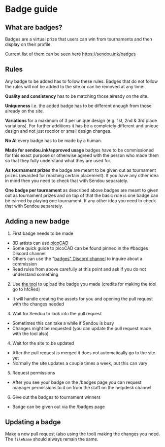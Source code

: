 # Badge guide

## What are badges?

Badges are a virtual prize that users can win from tournaments and then display on their profile.

Current list of them can be seen here https://sendou.ink/badges

## Rules

Any badge to be added has to follow these rules. Badges that do not follow the rules will not be added to the site or can be removed at any time:

**Quality and consistency** has to be matching those already on the site.

**Uniqueness** i.e. the added badge has to be different enough from those already on the site.

**Variations** for a maximum of 3 per unique design (e.g. 1st, 2nd & 3rd place variations). For further additions it has be a completely different and unique design and not just recolor or small design changes.

**No AI** every badge has to be made by a human.

**Made for sendou.ink/approved usage** badges have to be commissioned for this exact purpose or otherwise agreed with the person who made them so that they fully understand what they are used for.

**As tournament prizes** the badge are meant to be given out as tournament prizes (awarded for reaching certain placement). If you have any other idea in mind then you need to check that with Sendou separately.

**One badge per tournament** as described above badges are meant to given out as tournament prizes and on top of that the basic rule is one badge can be earned by playing one tournament. If any other idea you need to check that with Sendou separately.

## Adding a new badge

1. First badge needs to be made
- 3D artists can use [picoCAD](https://johanpeitz.itch.io/picocad)
- Some quick guide to picoCAD can be found pinned in the #badges Discord channel
- Others can use the "[badges" Discord channel](https://discord.gg/sendou) to inquire about a commission
- Read rules from above carefully at this point and ask if you do not understand something

2. Use [the tool](https://sendou-badge-uploader.pages.dev/) to upload the badge you made (credits for making the tool go to hfcRed)
- It will handle creating the assets for you and opening the pull request with the changes needed

3. Wait for Sendou to look into the pull request
- Sometimes this can take a while if Sendou is busy
- Changes might be requested (you can update the pull request made with the tool also)

4. Wait for the site to be updated
- After the pull request is merged it does not automatically go to the site yet
- Normally the site updates a couple times a week, but this can vary

5. Request permissions
- After you see your badge on the /badges page you can request manager permissions to it on from the staff on the helpdesk channel

6. Give out the badges to tournament winners
- Badge can be given out via the /badges page

## Updating a badge

Make a new pull request (also using the tool) making the changes you need. The `fileName` should always remain the same.

